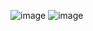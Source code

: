 ![image](https://user-images.githubusercontent.com/89829434/143044907-d99efc79-b84b-4375-a9b4-fcfdbfbf8230.png)
![image](https://user-images.githubusercontent.com/89829434/143045033-3b1c9c47-9e5c-4ab7-9eac-fdf1613fc84f.png)
